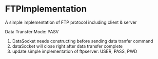 # FTPImplementation
A simple implementation of FTP protocol including client &amp; server

Data Transfer Mode: PASV  
1. DataSocket needs constructing before sending data tranfer command
2. dataSocket will close right after data transfer complete
3. update simple implementation of ftpserver: USER, PASS, PWD
